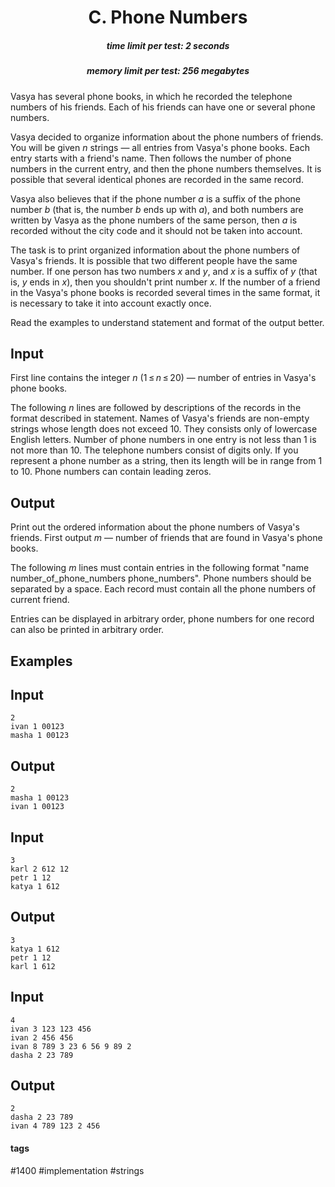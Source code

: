 <h1 style='text-align: center;'> C. Phone Numbers</h1>

<h5 style='text-align: center;'>time limit per test: 2 seconds</h5>
<h5 style='text-align: center;'>memory limit per test: 256 megabytes</h5>

Vasya has several phone books, in which he recorded the telephone numbers of his friends. Each of his friends can have one or several phone numbers.

Vasya decided to organize information about the phone numbers of friends. You will be given *n* strings — all entries from Vasya's phone books. Each entry starts with a friend's name. Then follows the number of phone numbers in the current entry, and then the phone numbers themselves. It is possible that several identical phones are recorded in the same record.

Vasya also believes that if the phone number *a* is a suffix of the phone number *b* (that is, the number *b* ends up with *a*), and both numbers are written by Vasya as the phone numbers of the same person, then *a* is recorded without the city code and it should not be taken into account.

The task is to print organized information about the phone numbers of Vasya's friends. It is possible that two different people have the same number. If one person has two numbers *x* and *y*, and *x* is a suffix of *y* (that is, *y* ends in *x*), then you shouldn't print number *x*. If the number of a friend in the Vasya's phone books is recorded several times in the same format, it is necessary to take it into account exactly once.

Read the examples to understand statement and format of the output better.

## Input

First line contains the integer *n* (1 ≤ *n* ≤ 20) — number of entries in Vasya's phone books. 

The following *n* lines are followed by descriptions of the records in the format described in statement. Names of Vasya's friends are non-empty strings whose length does not exceed 10. They consists only of lowercase English letters. Number of phone numbers in one entry is not less than 1 is not more than 10. The telephone numbers consist of digits only. If you represent a phone number as a string, then its length will be in range from 1 to 10. Phone numbers can contain leading zeros.

## Output

Print out the ordered information about the phone numbers of Vasya's friends. First output *m* — number of friends that are found in Vasya's phone books.

The following *m* lines must contain entries in the following format "name number_of_phone_numbers phone_numbers". Phone numbers should be separated by a space. Each record must contain all the phone numbers of current friend.

Entries can be displayed in arbitrary order, phone numbers for one record can also be printed in arbitrary order.

## Examples

## Input


```
2  
ivan 1 00123  
masha 1 00123  

```
## Output


```
2  
masha 1 00123   
ivan 1 00123   

```
## Input


```
3  
karl 2 612 12  
petr 1 12  
katya 1 612  

```
## Output


```
3  
katya 1 612   
petr 1 12   
karl 1 612   

```
## Input


```
4  
ivan 3 123 123 456  
ivan 2 456 456  
ivan 8 789 3 23 6 56 9 89 2  
dasha 2 23 789  

```
## Output


```
2  
dasha 2 23 789   
ivan 4 789 123 2 456   

```


#### tags 

#1400 #implementation #strings 
